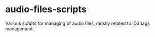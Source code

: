 # audio-files-scripts
Various scripts for managing of audio files, mostly related to ID3 tags management.
